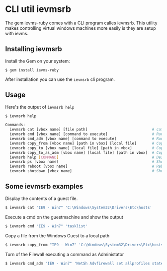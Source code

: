 # CLI util ievmsrb

The gem ievms-ruby comes with a CLI program calles ievmsrb. This
utility makes controlling virtual windows machines more easily is they
are setup with ievms.

## Installing ievmsrb
Install the Gem on your system:

    $ gem install ievms-ruby

After installation you can use the `ievmsrb` cli program.

## Usage
Here's the output of `ievmsrb help`

```bash
$ ievmsrb help

Commands:
  ievmsrb cat [vbox name] [file path]                             # cat file from path in Win vbox
  ievmsrb cmd [vbox name] [command to execute]                    # Run command with cmd.exe in Win vbox
  ievmsrb cmd_adm [vbox name] [command to execute]                # Run command as Administrator with cmd.exe in Win vbox
  ievmsrb copy_from [vbox name] [path in vbox] [local file]       # Copy file from Win vbox to local path
  ievmsrb copy_to [vbox name] [local file] [path in vbox]         # Copy local file to Win vbox
  ievmsrb copy_to_as_adm [vbox name] [local file] [path in vbox]  # Copy local file to Win vbox as Administrator
  ievmsrb help [COMMAND]                                          # Describe available commands or one specific command
  ievmsrb ps [vbox name]                                          # Show running tasks in Win vbox
  ievmsrb reboot [vbox name]                                      # Reboot Win box
  ievmsrb shutdown [vbox name]                                    # Shutdown Win vbox
```

## Some ievmsrb examples

Display the contents of a guest file.
```bash
$ ievmsrb cat "IE9 - Win7" 'C:\Windows\System32\Drivers\Etc\hosts'
```


Execute a cmd on the guestmachine and show the output
```bash
$ ievmsrb cmd "IE9 - Win7" 'tasklist'
```


Copy a file from the Windows Guest to a local path
```bash
$ ievmsrb copy_from "IE9 - Win7" 'C:\Windows\System32\Drivers\Etc\hosts' ~/Desktop/hosts.win9
```

Turn of the Filewall executing a command as Administator
```bash
$ ievmsrb cmd_adm "IE9 - Win7" 'NetSh Advfirewall set allprofiles state off'
```

